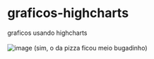 # graficos-highcharts
graficos usando highcharts <br><br>
![image](https://user-images.githubusercontent.com/67984677/126207479-4bdc1ad9-46dd-4618-884e-c2a015546a7c.png)
(sim, o da pizza ficou meio bugadinho)
